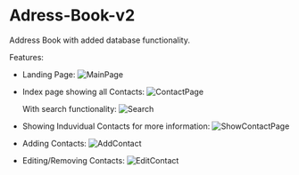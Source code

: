 # Adress-Book-v2
Address Book with added database functionality.

Features: 
  - Landing Page: 
![MainPage](https://user-images.githubusercontent.com/56028164/69961742-c9f09700-150c-11ea-9acf-11293f367731.PNG)

  - Index page showing all Contacts:
![ContactPage](https://user-images.githubusercontent.com/56028164/69961750-cf4de180-150c-11ea-8c80-fcc9aba08ae4.PNG)

    With search functionality:
![Search](https://user-images.githubusercontent.com/56028164/69961777-dbd23a00-150c-11ea-9774-e146ee4406b0.PNG)

  - Showing Induvidual Contacts for more information: 
![ShowContactPage](https://user-images.githubusercontent.com/56028164/69961780-de349400-150c-11ea-8a0d-e42ec6a1d01a.PNG)

  - Adding Contacts:
![AddContact](https://user-images.githubusercontent.com/56028164/69961747-cceb8780-150c-11ea-9f2f-988c417f3fe7.PNG)

  - Editing/Removing Contacts:
![EditContact](https://user-images.githubusercontent.com/56028164/69961761-d4129580-150c-11ea-8381-09bbab6316b6.PNG)
